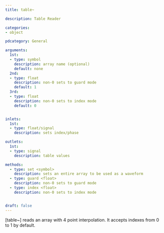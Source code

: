 ```yaml
---
title: table~

description: Table Reader

categories:
- object

pdcategory: General

arguments:
  1st:
  - type: symbol
    description: array name (optional)
    default: none
  2nd:
  - type: float
    description: non-0 sets to guard mode
    default: 1
  3rd:
  - type: float
    description: non-0 sets to index mode
    default: 0


inlets:
  1st:
  - type: float/signal
    description: sets index/phase

outlets:
  1st:
  - type: signal
    description: table values

methods:
  - type: set <symbol>
    description: sets an entire array to be used as a waveform
  - type: guard <float>
    description: non-0 sets to guard mode
  - type: index <float>
    description: non-0 sets to index mode


draft: false
---
```


[table~] reads an array with 4 point interpolation. It accepts indexes from 0 to 1 by default.